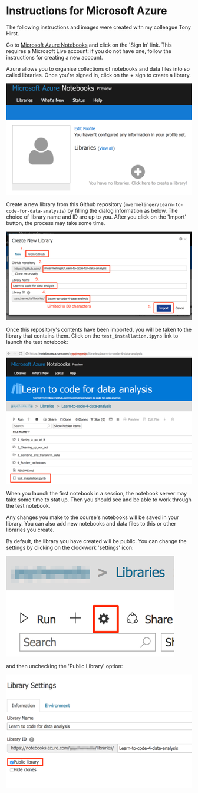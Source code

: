 # Instructions for Microsoft Azure

The following instructions and images were created with my colleague Tony Hirst.

Go to [Microsoft Azure Notebooks](https://notebooks.azure.com/)
and click on the 'Sign In' link. 
This requires a Microsoft Live account: if you do not have one,
follow the instructions for creating a new account.

Azure allows you to organise collections of notebooks and data files
into so called libraries.
Once you're signed in, click on the + sign to create a library.

![](new_library.png)

Create a new library from this Github repository (`mwermelinger/Learn-to-code-for-data-analysis`) 
by filling the dialog information as below. 
The choice of library name and ID are up to you. 
After you click on the 'Import' button, the process may take some time.

![](from_github.png)

Once this repository's contents have been imported, 
you will be taken to the library that contains them. 
Click on the `test_installation.ipynb` link to launch the test notebook: 

![](test_notebook.png)

When you launch the first notebook in a session, 
the notebook server may take some time to stat up.
Then you should see and be able to work through the test notebook.

Any changes you make to the course's notebooks will be saved in your library.
You can also add new notebooks and data files to this or other libraries
you create.

By default, the library you have created will be public. 
You can change the settings by clicking on the clockwork 'settings' icon:

![](settings.png)

and then unchecking the 'Public Library' option:

![](public.png)